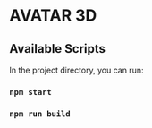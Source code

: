 # AVATAR 3D 

## Available Scripts

In the project directory, you can run:

### `npm start`

### `npm run build`